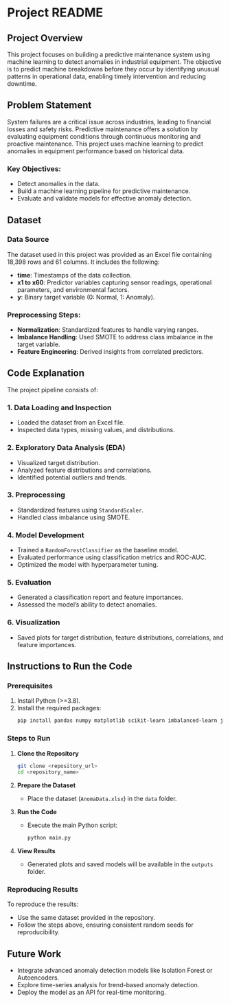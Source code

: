 # Project README

## Project Overview
This project focuses on building a predictive maintenance system using machine learning to detect anomalies in industrial equipment. The objective is to predict machine breakdowns before they occur by identifying unusual patterns in operational data, enabling timely intervention and reducing downtime.

## Problem Statement
System failures are a critical issue across industries, leading to financial losses and safety risks. Predictive maintenance offers a solution by evaluating equipment conditions through continuous monitoring and proactive maintenance. This project uses machine learning to predict anomalies in equipment performance based on historical data.

### Key Objectives:
- Detect anomalies in the data.
- Build a machine learning pipeline for predictive maintenance.
- Evaluate and validate models for effective anomaly detection.

## Dataset
### Data Source
The dataset used in this project was provided as an Excel file containing 18,398 rows and 61 columns. It includes the following:
- **time**: Timestamps of the data collection.
- **x1 to x60**: Predictor variables capturing sensor readings, operational parameters, and environmental factors.
- **y**: Binary target variable (0: Normal, 1: Anomaly).

### Preprocessing Steps:
- **Normalization**: Standardized features to handle varying ranges.
- **Imbalance Handling**: Used SMOTE to address class imbalance in the target variable.
- **Feature Engineering**: Derived insights from correlated predictors.

## Code Explanation
The project pipeline consists of:

### 1. **Data Loading and Inspection**
- Loaded the dataset from an Excel file.
- Inspected data types, missing values, and distributions.

### 2. **Exploratory Data Analysis (EDA)**
- Visualized target distribution.
- Analyzed feature distributions and correlations.
- Identified potential outliers and trends.

### 3. **Preprocessing**
- Standardized features using `StandardScaler`.
- Handled class imbalance using SMOTE.

### 4. **Model Development**
- Trained a `RandomForestClassifier` as the baseline model.
- Evaluated performance using classification metrics and ROC-AUC.
- Optimized the model with hyperparameter tuning.

### 5. **Evaluation**
- Generated a classification report and feature importances.
- Assessed the model’s ability to detect anomalies.

### 6. **Visualization**
- Saved plots for target distribution, feature distributions, correlations, and feature importances.

## Instructions to Run the Code
### Prerequisites
1. Install Python (>=3.8).
2. Install the required packages:
   ```bash
   pip install pandas numpy matplotlib scikit-learn imbalanced-learn joblib
   ```

### Steps to Run
1. **Clone the Repository**
   ```bash
   git clone <repository_url>
   cd <repository_name>
   ```

2. **Prepare the Dataset**
   - Place the dataset (`AnomaData.xlsx`) in the `data` folder.

3. **Run the Code**
   - Execute the main Python script:
     ```bash
     python main.py
     ```

4. **View Results**
   - Generated plots and saved models will be available in the `outputs` folder.

### Reproducing Results
To reproduce the results:
- Use the same dataset provided in the repository.
- Follow the steps above, ensuring consistent random seeds for reproducibility.

## Future Work
- Integrate advanced anomaly detection models like Isolation Forest or Autoencoders.
- Explore time-series analysis for trend-based anomaly detection.
- Deploy the model as an API for real-time monitoring.


